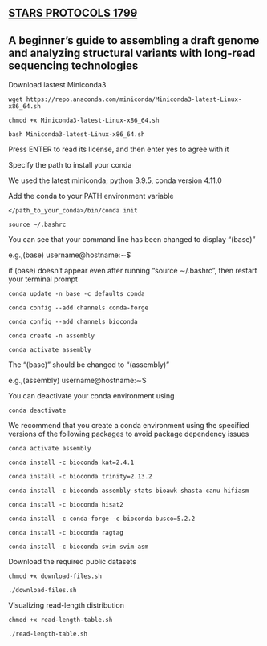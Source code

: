 ## [STARS PROTOCOLS 1799](https://star-protocols.cell.com/protocols/1799)

## A beginner’s guide to assembling a draft genome and analyzing structural variants with long-read sequencing technologies

Download lastest Miniconda3

  ```
  wget https://repo.anaconda.com/miniconda/Miniconda3-latest-Linux-x86_64.sh

  chmod +x Miniconda3-latest-Linux-x86_64.sh

  bash Miniconda3-latest-Linux-x86_64.sh
  ```

Press ENTER to read its license, and then enter yes to agree with it

Specify the path to install your conda

We used the latest miniconda; python 3.9.5, conda version 4.11.0

Add the conda to your PATH environment variable

  ```
  </path_to_your_conda>/bin/conda init

  source ∼/.bashrc
  ```

You can see that your command line has been changed to display “(base)”

e.g.,(base) username@hostname:∼$

if (base) doesn’t appear even after running “source ∼/.bashrc”, then restart your terminal prompt

  ```
  conda update -n base -c defaults conda

  conda config --add channels conda-forge

  conda config --add channels bioconda

  conda create -n assembly

  conda activate assembly
  ```

The “(base)” should be changed to “(assembly)”

e.g.,(assembly) username@hostname:∼$

You can deactivate your conda environment using

  ```
  conda deactivate
  ```

We recommend that you create a conda environment using the specified versions of the following packages to avoid package dependency issues

  ```
  conda activate assembly

  conda install -c bioconda kat=2.4.1

  conda install -c bioconda trinity=2.13.2

  conda install -c bioconda assembly-stats bioawk shasta canu hifiasm

  conda install -c bioconda hisat2

  conda install -c conda-forge -c bioconda busco=5.2.2

  conda install -c bioconda ragtag

  conda install -c bioconda svim svim-asm
  ```

Download the required public datasets

  ```
  chmod +x download-files.sh

  ./download-files.sh
  ```

Visualizing read-length distribution

  ```
  chmod +x read-length-table.sh
  
  ./read-length-table.sh
  ```
